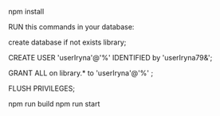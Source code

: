 npm install

RUN this commands in your database:

create database if not exists library;

CREATE USER 'userIryna'@'%' IDENTIFIED by 'userIryna79&';
 
GRANT ALL on library.* to 'userIryna'@'%' ;
 
FLUSH PRIVILEGES;

npm run build 
npm run start
